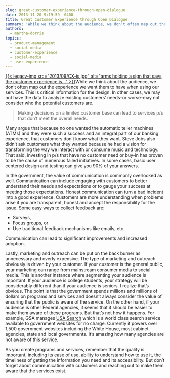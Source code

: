 ```yaml
---
slug: great-customer-experience-through-open-dialogue
date: 2013-11-20 9:19:59 -0400
title: Great Customer Experience through Open Dialogue
summary: 'While we think about the audience, we don’t often map out the experience we want them to have when using our services. This is critical information for the design. In other cases, we may not have the data to analyze existing customers’'
authors:
  - martha-dorris
topics:
  - product-management
  - social-media
  - customer-experience
  - social-media
  - user-experience
---
```


[{{< legacy-img src="2013/09/CX-is.jpg" alt="arms holding a sign that says the customer experience is..." >}}](https://s3.amazonaws.com/digitalgov/_legacy-img/2013/09/CX-is.jpg)While we think about the audience, we don’t often map out the experience we want them to have when using our services. This is critical information for the design. In other cases, we may not have the data to analyze existing customers’ needs&#8211;or worse&#8211;may not consider who the potential customers are.

> Making decisions on a limited customer base can lead to services p/s that don’t meet the overall needs.

Many argue that because no one wanted the automatic teller machines (ATMs) and they were such a success and an integral part of our banking experience, that customers don’t know what they want. Steve Jobs also didn’t ask customers what they wanted because he had a vision for transforming the way we interact with or consume music and technology. That said, investing in p/s that have no customer need or buy-in has proven to be the cause of numerous failed initiatives. In some cases, basic user centered design and testing can give you 90% of your answers.

In the government, the value of communication is commonly overlooked as well. Communication can include engaging with customers to better understand their needs and expectations or to gauge your success at meeting those expectations. Honest communication can turn a bad incident into a good experience. Customers are more understanding when problems arise if you are transparent, honest and accept the responsibility for the issue. Some easy ways to collect feedback are:

  * Surveys,
  * Focus groups, or
  * Use traditional feedback mechanisms like emails, etc.

Communication can lead to significant improvements and increased adoption.

Lastly, marketing and outreach can be put on the back burner as unnecessary and overly expensive.  The type of marketing and outreach obviously is driven by your customer. If your customer is the general public, your marketing can range from mainstream consumer media to social media. This is another instance where segmenting your audience is important. If your audience is college students, your strategy will be considerably different than if your audience is seniors. I realize that’s obvious. The point is that the government spends millions and millions of dollars on programs and services and doesn’t always consider the value of ensuring that the public is aware of the service.  On the other hand, if your audience is other Federal agencies, it seems that it should be easier to make them aware of these programs. But that’s not how it happens. For example, GSA manages [USA Search](http://usasearch.howto.gov/) which is a world class search service available to government websites for no charge. Currently it powers over 1,500 government websites including the White House, most cabinet agencies, state and local governments. It’s amazing how many agencies are not aware of this service.

As you create programs and services, remember that the quality is important, including its ease of use, ability to understand how to use it, the timeliness of getting the information you need and its accessibility. But don’t forget about communication with customers and reaching out to make them aware that the services exist.